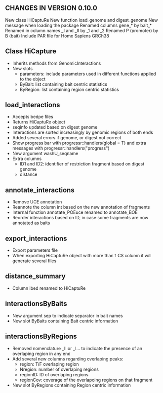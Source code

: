 CHANGES IN VERSION 0.10.0
-------------------------

New class HiCaptuRe
New function load_genome and digest_genome
New message when loading the package
Renamed columns gene_* by bait_*
Renamed in column names _I and _II by _1 and _2
Renamed P (promoter) by B (bait)
Include PAR file for Homo Sapiens GRCh38


## Class HiCapture
- Inherits methods from GenomicInteractions
- New slots
  - parameters: include parameters used in different functions applied to the object
  - ByBait: list containing bait centric statistics
  - ByRegion: list containing region centric statistics

## load_interactions
- Accepts bedpe files
- Returns HiCaptuRe object
- seqinfo updated based on digest genome
- Interactions are sorted increasingly by genomic regions of both ends
- Added several errors if genome, or digest not correct
- Show progress bar with progressr::handlers(global = T) and extra messages with progressr::handlers("progress")
- New argument washU_seqname
- Extra columns
  - ID1 and ID2: identifier of restriction fragment based on digest genome
  - distance

## annotate_interactions
- Remove UCE annotation
- Reannote the column int based on the new annotation of fragments
- Internal function annotate_POEuce renamed to annotate_BOE
- Reorder interactions based on ID, in case some fragments are now annotated as baits

## export_interactions
- Export parameters file
- When exporting HiCaptuRe object with more than 1 CS column it will generate several files

## distance_summary
- Column ibed renamed to HiCaptuRe

## interactionsByBaits
- New argument sep to indicate separator in bait names
- New slot ByBaits containing Bait centric information

## interactionsByRegions
- Removed nomenclature _II or _I... to indicate the presence of an overlaping region in any end
- Add several new columns regarding overlaping peaks:
  - region: T/F overlaping region
  - Nregion: number of overlaping regions
  - regionID: ID of overlaping regions
  - regionCov: coverage of the overlapoing regions on that fragment
- New slot ByRegions containing Region centric information
